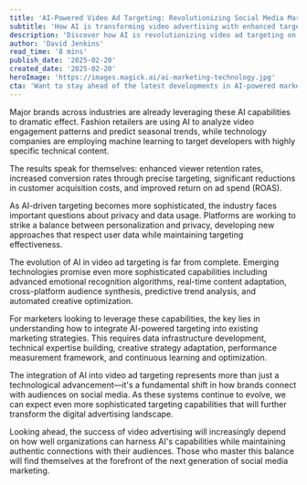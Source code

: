```yaml
---
title: 'AI-Powered Video Ad Targeting: Revolutionizing Social Media Marketing'
subtitle: 'How AI is transforming video advertising with enhanced targeting and personalization'
description: 'Discover how AI is revolutionizing video ad targeting on social media, with major brands achieving enhanced viewer retention and increased conversion rates through sophisticated machine learning capabilities. Learn about emerging technologies and implementation strategies while addressing important privacy considerations.'
author: 'David Jenkins'
read_time: '8 mins'
publish_date: '2025-02-20'
created_date: '2025-02-20'
heroImage: 'https://images.magick.ai/ai-marketing-technology.jpg'
cta: 'Want to stay ahead of the latest developments in AI-powered marketing? Follow us on LinkedIn for exclusive insights and updates on how artificial intelligence is reshaping the future of digital advertising.'
---
```


Major brands across industries are already leveraging these AI capabilities to dramatic effect. Fashion retailers are using AI to analyze video engagement patterns and predict seasonal trends, while technology companies are employing machine learning to target developers with highly specific technical content.

The results speak for themselves: enhanced viewer retention rates, increased conversion rates through precise targeting, significant reductions in customer acquisition costs, and improved return on ad spend (ROAS).

As AI-driven targeting becomes more sophisticated, the industry faces important questions about privacy and data usage. Platforms are working to strike a balance between personalization and privacy, developing new approaches that respect user data while maintaining targeting effectiveness.

The evolution of AI in video ad targeting is far from complete. Emerging technologies promise even more sophisticated capabilities including advanced emotional recognition algorithms, real-time content adaptation, cross-platform audience synthesis, predictive trend analysis, and automated creative optimization.

For marketers looking to leverage these capabilities, the key lies in understanding how to integrate AI-powered targeting into existing marketing strategies. This requires data infrastructure development, technical expertise building, creative strategy adaptation, performance measurement framework, and continuous learning and optimization.

The integration of AI into video ad targeting represents more than just a technological advancement—it's a fundamental shift in how brands connect with audiences on social media. As these systems continue to evolve, we can expect even more sophisticated targeting capabilities that will further transform the digital advertising landscape.

Looking ahead, the success of video advertising will increasingly depend on how well organizations can harness AI's capabilities while maintaining authentic connections with their audiences. Those who master this balance will find themselves at the forefront of the next generation of social media marketing.